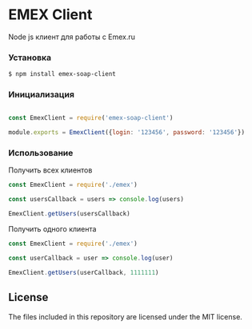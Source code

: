 # EMEX Client

Node js клиент для работы с Emex.ru

### Установка

```sh
$ npm install emex-soap-client
```

### Инициализация

```js

const EmexClient = require('emex-soap-client')

module.exports = EmexClient({login: '123456', password: '123456'})

```

### Использование

Получить всех клиентов

```js
const EmexClient = require('./emex')

const usersCallback = users => console.log(users) 

EmexClient.getUsers(usersCallback)

```

Получить одного клиента

```js
const EmexClient = require('./emex')

const userCallback = user => console.log(user) 

EmexClient.getUsers(userCallback, 1111111)

```

## License
The files included in this repository are licensed under the MIT license.